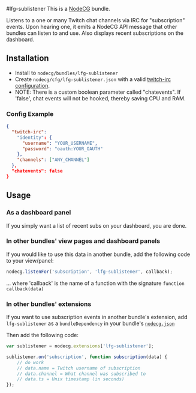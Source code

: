 #lfg-sublistener
This is a [NodeCG](http://github.com/nodecg/nodecg) bundle.

Listens to a one or many Twitch chat channels via IRC for "subscription" events.
Upon hearing one, it emits a NodeCG API message that other bundles can listen to and use.
Also displays recent subscriptions on the dashboard.

## Installation
- Install to `nodecg/bundles/lfg-sublistener`
- Create `nodecg/cfg/lfg-sublistener.json` with a valid [twitch-irc configuration](https://github.com/Schmoopiie/twitch-irc/wiki#configuration).
- NOTE: There is a custom boolean parameter called "chatevents". If 'false', chat events will not be hooked, thereby saving CPU and RAM.

### Config Example
```json
{
  "twitch-irc":
    "identity": {
      "username": "YOUR_USERNAME",
      "password": "oauth:YOUR_OAUTH"
    },
    "channels": ["ANY_CHANNEL"]
  },
  "chatevents": false
}
```

## Usage
### As a dashboard panel
If you simply want a list of recent subs on your dashboard, you are done.

### In other bundles' view pages and dashboard panels
If you would like to use this data in another bundle, add the following code to your view/panel:
```javascript
nodecg.listenFor('subscription', 'lfg-sublistener', callback);
```
... where 'callback' is the name of a function with the signature `function callback(data)`

### In other bundles' extensions
If you want to use subscription events in another bundle's extension,
add `lfg-sublistener` as a `bundleDependency` in your bundle's [`nodecg.json`](https://github.com/nodecg/nodecg/wiki/nodecg.json)

Then add the following code:
```javascript
var sublistener = nodecg.extensions['lfg-sublistener'];

sublistener.on('subscription', function subscription(data) {
    // do work
    // data.name = Twitch username of subscription
    // data.channel = What channel was subscribed to
    // data.ts = Unix timestamp (in seconds)
});
```

